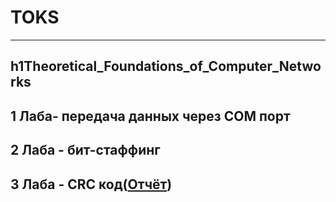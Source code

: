 # TOKS
---
h1Theoretical_Foundations_of_Computer_Networks
---
1 Лаба- передача данных через COM порт
---
2 Лаба - бит-стаффинг
---
3 Лаба - CRC код([Отчёт](https://github.com/pflxxxmo/TOKS/blob/main/TOKS_2.docx))
---
